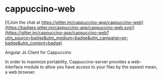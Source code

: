 # cappuccino-web

[![Join the chat at https://gitter.im/cappuccino-app/cappuccino-web](https://badges.gitter.im/cappuccino-app/cappuccino-web.svg)](https://gitter.im/cappuccino-app/cappuccino-web?utm_source=badge&utm_medium=badge&utm_campaign=pr-badge&utm_content=badge)

Angular Js Client for Cappuccino

In order to maximize portability, Cappuccino-server provides a web-interface module to allow you have access to your files by the easiest mean, a web browser.
